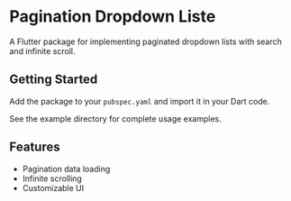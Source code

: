 # Pagination Dropdown Liste

A Flutter package for implementing paginated dropdown lists with search and infinite scroll.

## Getting Started

Add the package to your `pubspec.yaml` and import it in your Dart code.

See the example directory for complete usage examples.

## Features

- Pagination data loading
- Infinite scrolling
- Customizable UI